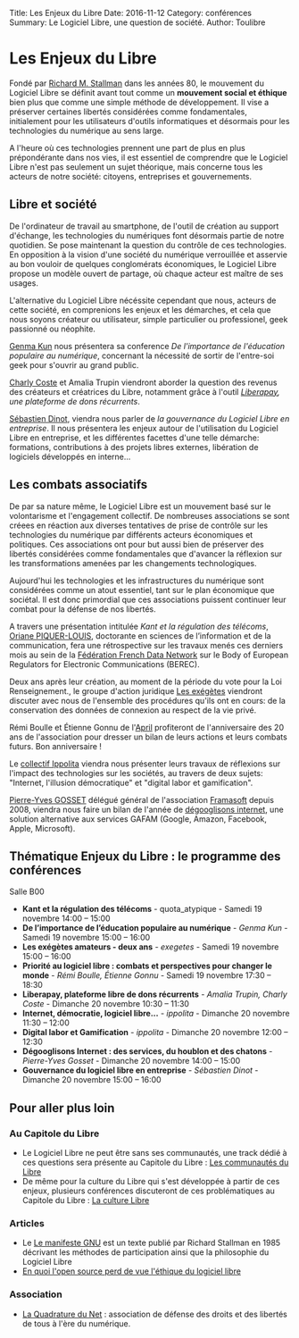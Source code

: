 Title: Les Enjeux du Libre 
Date: 2016-11-12 
Category: conférences 
Summary: Le Logiciel Libre, une question de société.
Author: Toulibre

# Les Enjeux du Libre

Fondé par [Richard M. Stallman](https://fr.wikipedia.org/wiki/Richard_Stallman) dans les années 80, le mouvement du Logiciel Libre se définit avant tout comme un **mouvement social et éthique** bien plus que comme une simple méthode de développement. Il vise a préserver certaines libertés considérées comme fondamentales, initialement pour les utilisateurs d'outils informatiques et désormais pour les technologies du numérique au sens large.

A l'heure où ces technologies prennent une part de plus en plus prépondérante dans nos vies, il est essentiel de comprendre que le Logiciel Libre n'est pas seulement un sujet théorique, mais concerne tous les acteurs de notre société: citoyens, entreprises et gouvernements.

## Libre et société

De l'ordinateur de travail au smartphone, de l'outil de création au support d'échange, les technologies du numériques font désormais partie de notre quotidien. Se pose maintenant la question du contrôle de ces technologies. En opposition à la vision d'une société du numérique verrouillée et asservie au bon vouloir de quelques conglomérats économiques, le Logiciel Libre propose un modèle ouvert de partage, où chaque acteur est maître de ses usages.

L'alternative du Logiciel Libre nécéssite cependant que nous, acteurs de cette société, en comprenions les enjeux et les démarches, et cela que nous soyons créateur ou utilisateur, simple particulier ou professionel, geek passionné ou néophite.

[Genma Kun](https://blog.genma.fr/)  nous présentera sa conference *De l'importance de l'éducation populaire au numérique*, concernant la nécessité de sortir de l'entre-soi geek pour s'ouvrir au grand public.

[Charly Coste](https://changaco.oy.lc/) et Amalia Trupin viendront aborder la question des revenus des créateurs et créatrices du Libre, notamment grâce à l'outil *[Liberapay](https://fr.liberapay.com/), une plateforme de dons récurrents*.

[Sébastien Dinot](http://sebastien.dinot.free.fr/), viendra nous parler  de *la gouvernance du Logiciel Libre en entreprise*. Il nous présentera les enjeux autour de l'utilisation du Logiciel Libre en entreprise, et les différentes facettes d'une telle démarche: formations, contributions à des projets libres externes, libération de logiciels développés en interne...

## Les combats associatifs

De par sa nature même, le Logiciel Libre est un mouvement  basé sur le volontarisme et l'engagement collectif. De nombreuses associations se sont créees en réaction aux diverses tentatives de prise de contrôle sur les technologies du numérique par différents acteurs économiques et politiques. Ces associations ont pour but aussi bien de préserver des libertés considérées comme fondamentales que d'avancer la réflexion sur les transformations amenées par les changements technologiques.

Aujourd'hui les technologies et les infrastructures du numérique sont considérées comme un atout essentiel, tant sur le plan économique que sociétal. Il est donc primordial que ces associations puissent continuer leur combat pour la défense de nos libertés.

A travers une présentation intitulée  *Kant et la régulation des télécoms*, [Oriane PIQUER-LOUIS](http://hauteresolution.net/), doctorante en sciences de l’information et de la communication, fera une rétrospective sur les travaux menés ces derniers mois au sein de la [Fédération French Data Network](www.ffdn.org) sur le Body of European Regulators for Electronic Communications (BEREC).

Deux ans après leur création, au moment de la période du vote pour la Loi Renseignement., le groupe d'action juridique [Les exégètes](https://exegetes.eu.org/) viendront discuter avec nous de l'ensemble des procédures qu'ils ont en cours: de la conservation des données de connexion au respect de la vie privé.

Rémi Boulle et Étienne Gonnu de l'[April](https://www.april.org/) profiteront de l'anniversaire des 20 ans de l'association pour dresser un bilan de leurs actions et leurs combats futurs. Bon anniversaire !

Le [collectif Ippolita](http://ippolita.net/) viendra nous présenter leurs travaux de réflexions sur l'impact des technologies sur les sociétés, au travers de deux sujets: "Internet, l'illusion démocratique" et "digital labor et gamification".

[Pierre-Yves GOSSET](http://gosset.free.fr/) délégué général de l'association [Framasoft](https://framasoft.org/) depuis 2008, viendra nous faire un bilan de l'année de [dégooglisons internet](https://degooglisons-internet.org/), une solution alternative aux services GAFAM (Google, Amazon, Facebook, Apple, Microsoft).

## Thématique Enjeux du Libre : le programme des conférences

Salle B00

* **Kant et la régulation des télécoms** - quota_atypique - Samedi 19 novembre 14:00 – 15:00
* **De l’importance de l’éducation populaire au numérique** - *Genma Kun* - Samedi 19 novembre 15:00 – 16:00
* **Les exégètes amateurs - deux ans** - *exegetes* - Samedi 19 novembre 15:00 – 16:00
* **Priorité au logiciel libre : combats et perspectives pour changer le monde** - *Rémi Boulle, Étienne Gonnu* - Samedi 19 novembre 17:30 – 18:30
* **Liberapay, plateforme libre de dons récurrents** - *Amalia Trupin, Charly Coste* - Dimanche 20 novembre 10:30 – 11:30
* **Internet, démocratie, logiciel libre...** - *ippolita* - Dimanche 20 novembre 11:30 – 12:00
* **Digital labor et Gamification** - *ippolita* - Dimanche 20 novembre 12:00 – 12:30
* **Dégooglisons Internet : des services, du houblon et des chatons** - *Pierre-Yves Gosset* - Dimanche 20 novembre 14:00 – 15:00
* **Gouvernance du logiciel libre en entreprise** - *Sébastien Dinot* - Dimanche 20 novembre 15:00 – 16:00


## Pour aller plus loin

### Au Capitole du Libre
* Le Logiciel Libre ne peut être sans ses communautés, une track dédié à ces questions sera présente au Capitole du Libre : [Les communautés du Libre](http://blog.capitoledulibre.org/2016/11-10-la-communaute-du-libre-au-capitole-du-libre.html)
* De même pour la culture du Libre qui s'est développée à partir de ces enjeux, plusieurs conférences discuteront de ces problématiques au Capitole du Libre : [La culture Libre](http://blog.capitoledulibre.org/2016/11-11-la-culture-libre.html)

### Articles
* Le [Le manifeste GNU](https://www.gnu.org/gnu/manifesto.fr.html ) est un texte publié par Richard Stallman en 1985 décrivant les méthodes de participation ainsi que la philosophie du Logiciel Libre
* [En quoi l'open source perd de vue l'éthique du logiciel libre](http://www.gnu.org/philosophy/open-source-misses-the-point.fr.html )
  
### Association
* [La Quadrature du Net](https://www.laquadrature.net/) : association de défense des droits et des libertés de tous à l'ère du numérique.

